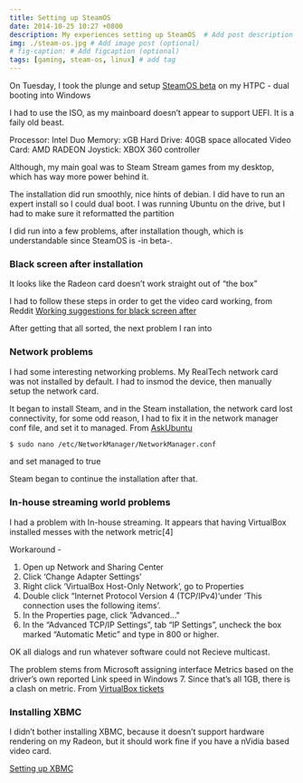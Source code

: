 ```yaml
---
title: Setting up SteamOS
date: 2014-10-25 10:27 +0800
description: My experiences setting up SteamOS  # Add post description (optional)
img: ./steam-os.jpg # Add image post (optional)
# fig-caption: # Add figcaption (optional)
tags: [gaming, steam-os, linux] # add tag
---
```


On Tuesday, I took the plunge and setup [SteamOS beta][] on my HTPC -
dual booting into Windows

I had to use the ISO, as my mainboard doesn’t appear to support UEFI. It
is a faily old beast.

Processor: Intel Duo 
Memory: xGB 
Hard Drive: 40GB space allocated 
Video Card: AMD RADEON 
Joystick: XBOX 360 controller

Although, my main goal was to Steam Stream games from my desktop, which
has way more power behind it.

The installation did run smoothly, nice hints of debian. I did have to
run an expert install so I could dual boot. I was running Ubuntu on the
drive, but I had to make sure it reformatted the partition

I did run into a few problems, after installation though, which is
understandable since SteamOS is -in beta-.

### Black screen after installation

It looks like the Radeon card doesn’t work straight out of “the box”

I had to follow these steps in order to get the video card working, from
Reddit [Working suggestions for black screen after][]

After getting that all sorted, the next problem I ran into

### Network problems

I had some interesting networking problems. My RealTech network card was
not installed by default. I had to insmod the device, then manually
setup the network card.

It began to install Steam, and in the Steam installation, the network
card lost connectivity, for some odd reason, I had to fix it in the
network manager conf file, and set it to managed. From [AskUbuntu][]

``` bash
$ sudo nano /etc/NetworkManager/NetworkManager.conf 
```
and set managed to
true

Steam began to continue the installation after that.

### In-house streaming world problems

I had a problem with In-house streaming. It appears that having
VirtualBox installed messes with the network metric[4]

Workaround - 
1. Open up Network and Sharing Center 
2. Click ‘Change Adapter Settings’ 
3. Right click ‘VirtualBox Host-Only Network’, go to Properties 
4. Double click “Internet Protocol Version 4 (TCP/IPv4)‘under ’This connection uses the following items’. 
5. In the Properties page, click ”Advanced…" 
6. In the “Advanced TCP/IP Settings”, tab “IP Settings”, uncheck the box marked “Automatic Metic” and type in 800 or higher.

OK all dialogs and run whatever software could not Recieve multicast.

The problem stems from Microsoft assigning interface Metrics based on
the driver’s own reported Link speed in Windows 7. Since that’s all 1GB,
there is a clash on metric. From [VirtualBox tickets][]

### Installing XBMC

I didn’t bother installing XBMC, because it doesn’t support hardware
rendering on my Radeon, but it should work fine if you have a nVidia
based video card.

[Setting up XBMC][]

  [SteamOS beta]: http://store.steampowered.com/steamos/buildyourown
  [Working suggestions for black screen after]: http://www.reddit.com/r/SteamOS/comments/22pgp3/working_suggestions_for_black_screen_after/
  [AskUbuntu]: http://askubuntu.com/questions/71159/network-manager-says-device-not-managed/
  [VirtualBox tickets]: https://www.virtualbox.org/ticket/8698/
  [Setting up XBMC]: http://steamcommunity.com/groups/steamuniverse/discussions/1/648816742742587380/


